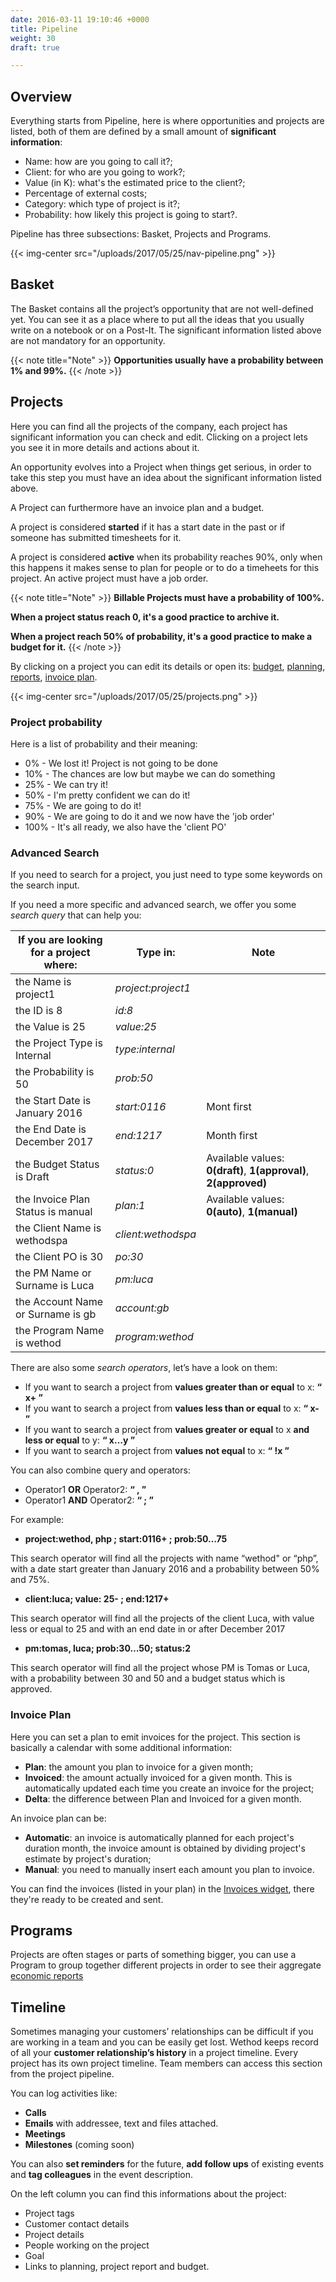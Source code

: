```yaml
---
date: 2016-03-11 19:10:46 +0000
title: Pipeline
weight: 30
draft: true

---
```

## Overview

Everything starts from Pipeline, here is where opportunities and projects are listed, both of them are defined by a small amount of **significant information**:

* Name: how are you going to call it?;
* Client: for who are you going to work?;
* Value (in K): what's the estimated price to the client?;
* Percentage of external costs;
* Category: which type of project is it?;
* Probability: how likely this project is going to start?.

Pipeline has three subsections: Basket, Projects and Programs.

{{< img-center src="/uploads/2017/05/25/nav-pipeline.png" >}}

## Basket

The Basket contains all the project’s opportunity that are not well-defined yet. You can see it as a place where to put all the ideas that you usually write on a notebook or on a Post-It. The significant information listed above are not mandatory for an opportunity.

{{< note title="Note" >}}
**Opportunities usually have a probability between 1% and 99%.** {{< /note >}}

## Projects

Here you can find all the projects of the company, each project has significant information you can check and edit. Clicking on a project lets you see it in more details and actions about it.

An opportunity evolves into a Project when things get serious, in order to take this step you must have an idea about the significant information listed above.

A Project can furthermore have an invoice plan and a budget.

A project is considered **started** if it has a start date in the past or if someone has submitted timesheets for it.

A project is considered **active** when its probability reaches 90%, only when this happens it makes sense to plan for people or to do a timeheets for this project. An active project must have a job order.

{{< note title="Note" >}}
**Billable Projects must have a probability of 100%.**

**When a project status reach 0, it's a good practice to archive it.**

**When a project reach 50% of probability, it's a good practice to make a budget for it.**
{{< /note >}}

By clicking on a project you can edit its details or open its: [budget](/budget/index/ "budget"), [planning](/planning/index/), [reports](/reports/index/), [invoice plan](/pipeline/index/#invoice-plan).

{{< img-center src="/uploads/2017/05/25/projects.png" >}}

### Project probability

Here is a list of probability and their meaning:

* 0% - We lost it! Project is not going to be done
* 10% - The chances are low but maybe we can do something
* 25% - We can try it!
* 50% - I'm pretty confident we can do it!
* 75% - We are going to do it!
* 90% - We are going to do it and we now have the 'job order'
* 100% - It's all ready, we also have the 'client PO'

### Advanced Search

If you need to search for a project, you just need to type some keywords on the search input.

If you need a more specific and advanced search, we offer you some _search query_ that can help you:

<table> <thead> <tr> <th>If you are looking for a project where:</th> <th>Type in:</th> <th>Note</th> </tr> </thead> <tbody> <tr> <td>the Name is project1</td> <td><i>project:project1</i></td> <td></td> </tr> <tr> <td>the ID is 8</td> <td><i>id:8</i></td> <td></td> </tr> <tr> <td>the Value is 25</td> <td><i>value:25</i></td> <td></td> </tr> <tr> <td>the Project Type is Internal</td> <td><i>type:internal</i></td> <td></td> </tr> <tr> <td>the Probability is 50</td> <td><i>prob:50</i></td> <td></td> </tr> <tr> <td>the Start Date is January 2016</td> <td><i>start:0116</i></td> <td>Mont first</td> </tr> <tr> <td>the End Date is December 2017</td> <td><i>end:1217</i></td> <td>Month first</td> </tr> <tr> <td>the Budget Status is Draft</td> <td><i>status:0</i></td> <td>Available values: <b>0(draft)</b>, <b>1(approval)</b>, <b>2(approved)</b></td> </tr> <tr> <td>the Invoice Plan Status is manual</td> <td><i>plan:1</i></td> <td>Available values: <b>0(auto)</b>, <b>1(manual)</b></td> </tr> <tr> <td>the Client Name is wethodspa</td> <td><i>client:wethodspa</i></td> <td></td> </tr> <tr> <td>the Client PO is 30</td> <td><i>po:30</i></td> <td></td> </tr> <tr> <td>the PM Name or Surname is Luca</td> <td><i>pm:luca</i></td> <td></td> </tr> <tr> <td>the Account Name or Surname is gb</td> <td><i>account:gb</i></td> <td></td> </tr> <tr> <td>the Program Name is wethod</td> <td><i>program:wethod</i></td> <td></td> </tr> </tbody> </table>

There are also some _search operators_, let’s have a look on them:

* If you want to search a project from **values greater than or equal** to x:    **“ x+ ”**
* If you want to search a project from **values less than or equal** to x:    **“ x- ”**
* If you want to search a project from **values greater or equal** to x **and less or equal** to y:  **“ x…y ”**
* If you want to search a project from **values not equal** to x: **“ !x ”**

You can also combine query and operators:

* Operator1 **OR** Operator2:   **“ , ”**
* Operator1 **AND** Operator2:   **“ ; ”**

For example:

* **project:wethod, php ; start:0116+ ; prob:50…75**

This search operator will find all the projects with name “wethod" or “php”, with a date start greater than January 2016 and a probability between 50% and 75%.

* **client:luca; value: 25- ; end:1217+**

This search operator will find all the projects of the client Luca, with value less or equal to 25 and with an end date in or after December 2017

* **pm:tomas, luca; prob:30…50; status:2**

This search operator will find all the project whose PM is Tomas or Luca, with a probability between 30 and 50 and a budget status which is approved.

### Invoice Plan

Here you can set a plan to emit invoices for the project. This section is basically a calendar with some additional information:

* **Plan**: the amount you plan to invoice for a given month;
* **Invoiced**: the amount actually invoiced for a given month. This is automatically updated each time you create an invoice for the project;
* **Delta**: the difference between Plan and Invoiced for a given month.

An invoice plan can be:

* **Automatic**: an invoice is automatically planned for each project's duration month, the invoice amount is obtained by dividing project's estimate by project's duration;
* **Manual**: you need to manually insert each amount you plan to invoice.

You can find the invoices (listed in your plan) in the [Invoices widget](/dashboard/index/#invoices), there they're ready to be created and sent.

## Programs

Projects are often stages or parts of something bigger, you can use a Program to group together different projects in order to see their aggregate [economic reports](/reports/index/#economics)

## Timeline

Sometimes managing your customers’ relationships can be difficult if you are working in a team and you can be easily get lost.
Wethod keeps record of all your **customer relationship’s history** in a project timeline. Every project has its own project timeline.
Team members can access this section from the project pipeline.

You can log activities like:

* **Calls**
* **Emails** with addressee, text and files attached.
* **Meetings**
* **Milestones** (coming soon)

You can also **set reminders** for the future, **add follow ups** of existing events and **tag colleagues** in the event description.

On the left column you can find this informations about the project:

* Project tags
* Customer contact details
* Project details
* People working on the project
* Goal
* Links to planning, project report and budget.


